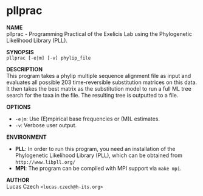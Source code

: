 pllprac
=======

**NAME**  
    pllprac - Programming Practical of the Exelicis Lab
    using the Phylogenetic Likelihood Library (PLL).

**SYNOPSIS**  
    `pllprac [-e|m] [-v] phylip_file`  

**DESCRIPTION**  
    This program takes a phylip multiple sequence alignment file
    as input and evaluates all possible 203 time-reversible
    substitution matrices on this data.
    It then takes the best matrix as the substitution model
    to run a full ML tree search for the taxa in the file.
    The resulting tree is outputted to a file.

**OPTIONS**  
* `-e|m`: Use (E)mpirical base frequencies or (M)L estimates.
* `-v`:   Verbose user output.  

**ENVIRONMENT**  
* **PLL**:  In order to run this program, you need an installation
        of the Phylogenetic Likelihood Library (PLL), which can be
        obtained from `http://www.libpll.org/`
* **MPI**: The program can be compiled with MPI support via `make mpi`.

**AUTHOR**  
    Lucas Czech `<lucas.czech@h-its.org>`
